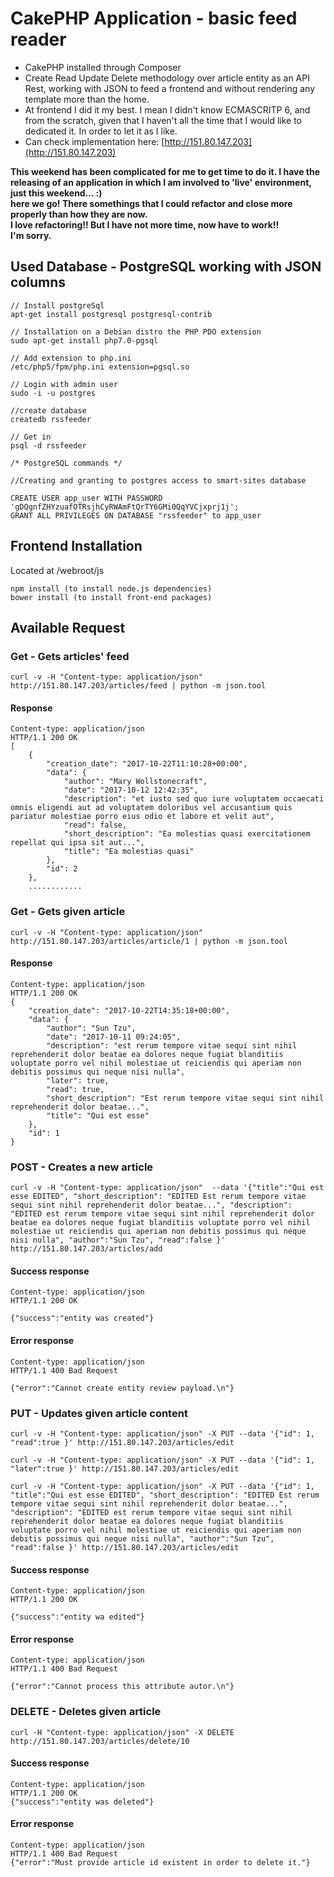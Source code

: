 # CakePHP Application - basic feed reader

* CakePHP installed through Composer
* Create Read Update Delete methodology over article entity as an API Rest, working with JSON to feed a frontend and without rendering any template more than the home.
* At frontend I did it my best. I mean I didn't know ECMASCRITP 6, and from the scratch, given that I haven't all the time that I would like to dedicated it. In order to let it as I like.
* Can check implementation here: [http://151.80.147.203](http://151.80.147.203)

**This weekend has been complicated for me to get time to do it. I have the releasing of an application in which I am involved to 'live' environment, just this weekend... :)**  
**here we go! There somethings that I could refactor and close more properly than how they are now.**  
**I love refactoring!! But I have not more time, now have to work!!**   
**I'm sorry.**  


## Used Database - PostgreSQL working with JSON columns
````
// Install postgreSql
apt-get install postgresql postgresql-contrib

// Installation on a Debian distro the PHP PDO extension
sudo apt-get install php7.0-pgsql

// Add extension to php.ini
/etc/php5/fpm/php.ini extension=pgsql.so

// Login with admin user
sudo -i -u postgres

//create database
createdb rssfeeder

// Get in
psql -d rssfeeder

/* PostgreSQL commands */

//Creating and granting to postgres access to smart-sites database

CREATE USER app_user WITH PASSWORD 'gDQgnfZHYzuafOTRsjhCyRWAmFtQrTY6GMi0QqYVCjxprj1j';
GRANT ALL PRIVILEGES ON DATABASE "rssfeeder" to app_user
````

## Frontend Installation
Located at /webroot/js
````
npm install (to install node.js dependencies)
bower install (to install front-end packages)
````
## Available Request

### Get - Gets articles' feed
```
curl -v -H "Content-type: application/json" http://151.80.147.203/articles/feed | python -m json.tool
```

#### Response
```
Content-type: application/json
HTTP/1.1 200 OK
[
    {
        "creation_date": "2017-10-22T11:10:28+00:00",
        "data": {
            "author": "Mary Wollstonecraft",
            "date": "2017-10-12 12:42:35",
            "description": "et iusto sed quo iure voluptatem occaecati omnis eligendi aut ad voluptatem doloribus vel accusantium quis pariatur molestiae porro eius odio et labore et velit aut",
            "read": false,
            "short_description": "Ea molestias quasi exercitationem repellat qui ipsa sit aut...",
            "title": "Ea molestias quasi"
        },
        "id": 2
    },
    ............
```
### Get - Gets given article
```
curl -v -H "Content-type: application/json" http://151.80.147.203/articles/article/1 | python -m json.tool
```
#### Response
```
Content-type: application/json
HTTP/1.1 200 OK
{
    "creation_date": "2017-10-22T14:35:18+00:00",
    "data": {
        "author": "Sun Tzu",
        "date": "2017-10-11 09:24:05",
        "description": "est rerum tempore vitae sequi sint nihil reprehenderit dolor beatae ea dolores neque fugiat blanditiis voluptate porro vel nihil molestiae ut reiciendis qui aperiam non debitis possimus qui neque nisi nulla",
        "later": true,
        "read": true,
        "short_description": "Est rerum tempore vitae sequi sint nihil reprehenderit dolor beatae...",
        "title": "Qui est esse"
    },
    "id": 1
}
```

### POST - Creates a new article
```
curl -v -H "Content-type: application/json"  --data '{"title":"Qui est esse EDITED", "short_description": "EDITED Est rerum tempore vitae sequi sint nihil reprehenderit dolor beatae...", "description": "EDITED est rerum tempore vitae sequi sint nihil reprehenderit dolor beatae ea dolores neque fugiat blanditiis voluptate porro vel nihil molestiae ut reiciendis qui aperiam non debitis possimus qui neque nisi nulla", "author":"Sun Tzu", "read":false }' http://151.80.147.203/articles/add
```

#### Success response
```
Content-type: application/json
HTTP/1.1 200 OK

{"success":"entity was created"}
```
#### Error response
```
Content-type: application/json
HTTP/1.1 400 Bad Request

{"error":"Cannot create entity review payload.\n"}
```

### PUT - Updates given article content
```
curl -v -H "Content-type: application/json" -X PUT --data '{"id": 1, "read":true }' http://151.80.147.203/articles/edit

curl -v -H "Content-type: application/json" -X PUT --data '{"id": 1, "later":true }' http://151.80.147.203/articles/edit

curl -v -H "Content-type: application/json" -X PUT --data '{"id": 1, "title":"Qui est esse EDITED", "short_description": "EDITED Est rerum tempore vitae sequi sint nihil reprehenderit dolor beatae...", "description": "EDITED est rerum tempore vitae sequi sint nihil reprehenderit dolor beatae ea dolores neque fugiat blanditiis voluptate porro vel nihil molestiae ut reiciendis qui aperiam non debitis possimus qui neque nisi nulla", "author":"Sun Tzu", "read":false }' http://151.80.147.203/articles/edit
```

#### Success response
```
Content-type: application/json
HTTP/1.1 200 OK

{"success":"entity wa edited"}
```

#### Error response
```
Content-type: application/json
HTTP/1.1 400 Bad Request

{"error":"Cannot process this attribute autor.\n"}
```

### DELETE - Deletes given article
```
curl -H "Content-type: application/json" -X DELETE http://151.80.147.203/articles/delete/10
```

#### Success response
```
Content-type: application/json
HTTP/1.1 200 OK
{"success":"entity was deleted"}
```
#### Error response
```
Content-type: application/json
HTTP/1.1 400 Bad Request
{"error":"Must provide article id existent in order to delete it."}
```


